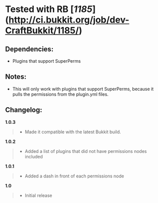 # Tested with RB [_1185_] (http://ci.bukkit.org/job/dev-CraftBukkit/1185/)
## Dependencies:
-   Plugins that support SuperPerms

## Notes:
-   This will only work with plugins that support SuperPerms, because it pulls the permissions from the plugin.yml files.

## Changelog:

__1.0.3__

> -   Made it compatible with the latest Bukkit build.

__1.0.2__

> -   Added a list of plugins that did not have permissions nodes included

__1.0.1__

> -   Added a dash in front of each permissions node

__1.0__

> -   Initial release